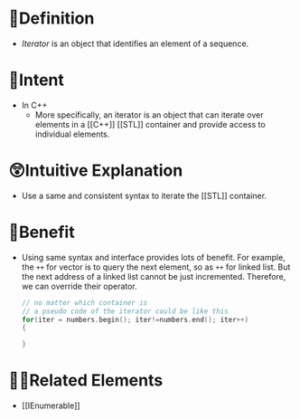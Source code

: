 # 📝Definition
- *Iterator* is an object that identifies an element of a sequence.

# 🎯Intent
- In C++
    - More specifically, an iterator is an object that can iterate over elements in a [[C++]] [[STL]] container and provide access to individual elements.
    
# 😲Intuitive Explanation
- Use a same and consistent syntax to iterate the [[STL]] container.

# 🚀Benefit
- Using same syntax and interface provides lots of benefit. For example, the `++` for vector is to query the next element, so as `++` for linked list. But the next address of a linked list cannot be just incremented. Therefore, we can override their operator.
  
  ``` c++
  // no matter which container is
  // a pseudo code of the iterator could be like this
  for(iter = numbers.begin(); iter!=numbers.end(); iter++)
  {
  
  }
  ```

# 🙋‍♂️Related Elements
- [[IEnumerable]]
